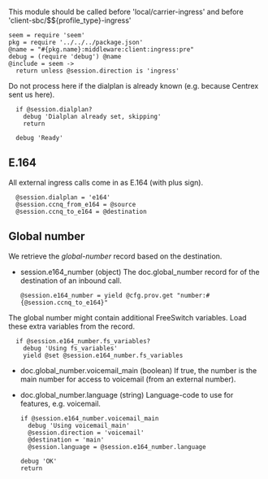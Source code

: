 This module should be called before 'local/carrier-ingress' and before 'client-sbc/$${profile_type}-ingress'

    seem = require 'seem'
    pkg = require '../../../package.json'
    @name = "#{pkg.name}:middleware:client:ingress:pre"
    debug = (require 'debug') @name
    @include = seem ->
      return unless @session.direction is 'ingress'

Do not process here if the dialplan is already known (e.g. because Centrex sent us here).

      if @session.dialplan?
        debug 'Dialplan already set, skipping'
        return

      debug 'Ready'

E.164
-----

All external ingress calls come in as E.164 (with plus sign).

      @session.dialplan = 'e164'
      @session.ccnq_from_e164 = @source
      @session.ccnq_to_e164 = @destination

Global number
-------------

We retrieve the *global-number* record based on the destination.

* session.e164_number (object) The doc.global_number record for of the destination of an inbound call.

      @session.e164_number = yield @cfg.prov.get "number:#{@session.ccnq_to_e164}"

The global number might contain additional FreeSwitch variables. Load these extra variables from the record.

      if @session.e164_number.fs_variables?
        debug 'Using fs_variables'
        yield @set @session.e164_number.fs_variables

* doc.global_number.voicemail_main (boolean) If true, the number is the main number for access to voicemail (from an external number).
* doc.global_number.language (string) Language-code to use for features, e.g. voicemail.

      if @session.e164_number.voicemail_main
        debug 'Using voicemail_main'
        @session.direction = 'voicemail'
        @destination = 'main'
        @session.language = @session.e164_number.language

      debug 'OK'
      return
